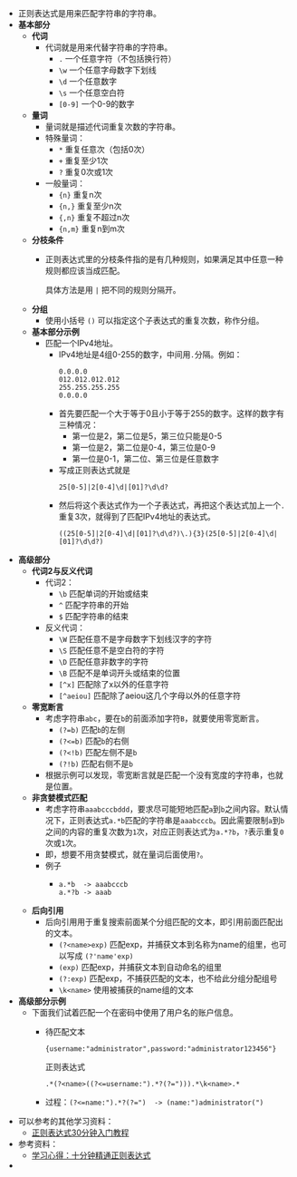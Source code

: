 - 正则表达式是用来匹配字符串的字符串。
- **基本部分**
	- **代词**
		- 代词就是用来代替字符串的字符串。
		  + `.` 一个任意字符（不包括换行符）
		  + `\w` 一个任意字母数字下划线
		  + `\d` 一个任意数字
		  + `\s` 一个任意空白符
		  + `[0-9]` 一个0-9的数字
	- **量词**
		- 量词就是描述代词重复次数的字符串。
		- 特殊量词：
		  + `*` 重复任意次（包括0次）
		  + `+` 重复至少1次
		  + `?` 重复0次或1次
		- 一般量词：
		  + `{n}` 重复n次
		  + `{n,}` 重复至少n次
		  + `{,n}` 重复不超过n次
		  + `{n,m}` 重复n到m次
	- **分枝条件**
		- 正则表达式里的分枝条件指的是有几种规则，如果满足其中任意一种规则都应该当成匹配。
		  
		  具体方法是用 `|` 把不同的规则分隔开。
	- **分组**
		- 使用小括号 `()` 可以指定这个子表达式的重复次数，称作分组。
	- **基本部分示例**
		- 匹配一个IPv4地址。
			- IPv4地址是4组0-255的数字，中间用`.`分隔。例如：
			  ```
			  0.0.0.0
			  012.012.012.012
			  255.255.255.255
			  0.0.0.0
			  ```
			- 首先要匹配一个大于等于0且小于等于255的数字。这样的数字有三种情况：
			  + 第一位是2，第二位是5，第三位只能是0-5
			  + 第一位是2，第二位是0-4，第三位是0-9
			  + 第一位是0-1，第二位、第三位是任意数字
			- 写成正则表达式就是
			  ```
			  25[0-5]|2[0-4]\d|[01]?\d\d?
			  ```
			- 然后将这个表达式作为一个子表达式，再把这个表达式加上一个`.`重复3次，就得到了匹配IPv4地址的表达式。
			  ```
			  ((25[0-5]|2[0-4]\d|[01]?\d\d?)\.){3}(25[0-5]|2[0-4]\d|[01]?\d\d?)
			  ```
- **高级部分**
	- **代词2与反义代词**
		- 代词2：
		  + `\b` 匹配单词的开始或结束
		  + `^` 匹配字符串的开始
		  + `$` 匹配字符串的结束
		- 反义代词：
		  + `\W` 匹配任意不是字母数字下划线汉字的字符
		  + `\S` 匹配任意不是空白符的字符
		  + `\D` 匹配任意非数字的字符
		  + `\B` 匹配不是单词开头或结束的位置
		  + `[^x]` 匹配除了x以外的任意字符
		  + `[^aeiou]` 匹配除了aeiou这几个字母以外的任意字符
	- **零宽断言**
		- 考虑字符串`abc`，要在`b`的前面添加字符`B`，就要使用零宽断言。
		  + `(?=b)` 匹配`b`的左侧
		  + `(?<=b)` 匹配`b`的右侧
		  + `(?<!b)` 匹配左侧不是`b`
		  + `(?!b)` 匹配右侧不是`b`
		- 根据示例可以发现，零宽断言就是匹配一个没有宽度的字符串，也就是位置。
	- **非贪婪模式匹配**
		- 考虑字符串`aaabcccbddd`，要求尽可能短地匹配`a`到`b`之间内容。默认情况下，正则表达式`a.*b`匹配的字符串是`aaabcccb`。因此需要限制`a`到`b`之间的内容的重复次数为`1`次，对应正则表达式为`a.*?b`，`?`表示重复`0`次或`1`次。
		- 即，想要不用贪婪模式，就在量词后面使用`?`。
		- 例子
			- ```
			  a.*b  -> aaabcccb
			  a.*?b -> aaab
			  ```
	- **后向引用**
		- 后向引用用于重复搜索前面某个分组匹配的文本，即引用前面匹配出的文本。
		  + `(?<name>exp)` 匹配exp，并捕获文本到名称为name的组里，也可以写成 `(?'name'exp)`
		  + `(exp)` 匹配exp，并捕获文本到自动命名的组里
		  + `(?:exp)` 匹配exp，不捕获匹配的文本，也不给此分组分配组号
		  + `\k<name>` 使用被捕获的name组的文本
- **高级部分示例**
	- 下面我们试着匹配一个在密码中使用了用户名的账户信息。
		- 待匹配文本
		  ```
		  {username:"administrator",password:"administrator123456"}
		  ```
		  
		  正则表达式
		  ```
		  .*(?<name>((?<=username:").*?(?="))).*\k<name>.*
		  ```
		- 过程：`(?<=name:").*?(?=")  -> (name:")administrator(")`
- 可以参考的其他学习资料：
  + [正则表达式30分钟入门教程](https://deerchao.cn/tutorials/regex/regex.htm)
- 参考资料：
  + [学习心得：十分钟精通正则表达式](https://zhuanlan.zhihu.com/p/508573871)
-